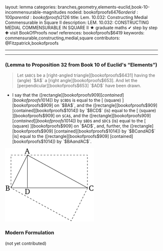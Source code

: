 layout: lemma
categories: branches,geometry,elements-euclid,book-10-incommensurable-magnitudes
nodeid: bookofproofs$6476
orderid: 100
parentid: bookofproofs$2126
title: Lem. 10.032: Constructing Medial Commensurable in Square II
description: LEM. 10.032: CONSTRUCTING MEDIAL COMMENSURABLE IN SQUARE II &#9733; graduate maths &#10004; step by step &#10010; visit BookOfProofs now!
references: bookofproofs$6419
keywords: commensurable,constructing,medial,square
contributors: @Fitzpatrick,bookofproofs

---


---

### (Lemma to Proposition 32 from Book 10 of Euclid's “Elements”)

> Let `$ABC$` be a [right-angled triangle][bookofproofs$6431] having the (angle) `$A$` a [right angle][bookofproofs$653]. And let the [perpendicular][bookofproofs$653] `$AD$` have been drawn. 
* I say that the ([rectangle][bookofproofs$909] [contained][bookofproofs$1014]) by `$CBD$` is equal to the [ (square) ][bookofproofs$909] on `$BA$`, and the ([rectangle][bookofproofs$909] [contained][bookofproofs$1014]) by `$BCD$` (is) equal to the [ (square) ][bookofproofs$909] on `$CA$`, and the ([rectangle][bookofproofs$909] [contained][bookofproofs$1014]) by `$BD$` and `$DC$` (is) equal to the [ (square) ][bookofproofs$909] on `$AD$`, and, further, the ([rectangle][bookofproofs$909] [contained][bookofproofs$1014]) by `$BC$` and `$AD$` [is] equal to the ([rectangle][bookofproofs$909] [contained][bookofproofs$1014]) by `$BA$` and `$AC$`.

![fig032ae](https://github.com/bookofproofs/bookofproofs.github.io/blob/main/_sources/_assets/images/euclid/Book10/fig032ae.png?raw=true)



### Modern Formulation

(not yet contributed)
